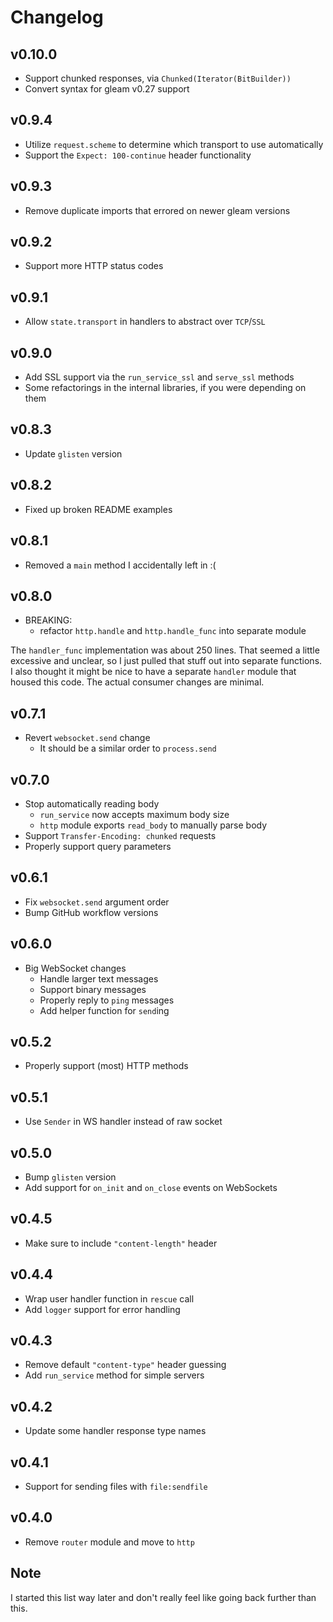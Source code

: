 # Changelog

## v0.10.0

- Support chunked responses, via `Chunked(Iterator(BitBuilder))`
- Convert syntax for gleam v0.27 support

## v0.9.4

- Utilize `request.scheme` to determine which transport to use automatically
- Support the `Expect: 100-continue` header functionality

## v0.9.3

- Remove duplicate imports that errored on newer gleam versions

## v0.9.2

- Support more HTTP status codes

## v0.9.1

- Allow `state.transport` in handlers to abstract over `TCP`/`SSL`

## v0.9.0

- Add SSL support via the `run_service_ssl` and `serve_ssl` methods
- Some refactorings in the internal libraries, if you were depending on them

## v0.8.3

- Update `glisten` version

## v0.8.2

- Fixed up broken README examples

## v0.8.1

- Removed a `main` method I accidentally left in :(

## v0.8.0

- BREAKING:
  - refactor `http.handle` and `http.handle_func` into separate module

The `handler_func` implementation was about 250 lines. That seemed a little
excessive and unclear, so I just pulled that stuff out into separate functions.
I also thought it might be nice to have a separate `handler` module that housed
this code. The actual consumer changes are minimal.

## v0.7.1

- Revert `websocket.send` change
  - It should be a similar order to `process.send`

## v0.7.0

- Stop automatically reading body
  - `run_service` now accepts maximum body size
  - `http` module exports `read_body` to manually parse body
- Support `Transfer-Encoding: chunked` requests
- Properly support query parameters

## v0.6.1

- Fix `websocket.send` argument order
- Bump GitHub workflow versions

## v0.6.0

- Big WebSocket changes
  - Handle larger text messages
  - Support binary messages
  - Properly reply to `ping` messages
  - Add helper function for `send`ing

## v0.5.2

- Properly support (most) HTTP methods

## v0.5.1

- Use `Sender` in WS handler instead of raw socket

## v0.5.0

- Bump `glisten` version
- Add support for `on_init` and `on_close` events on WebSockets

## v0.4.5

- Make sure to include `"content-length"` header

## v0.4.4

- Wrap user handler function in `rescue` call
- Add `logger` support for error handling

## v0.4.3

- Remove default `"content-type"` header guessing
- Add `run_service` method for simple servers

## v0.4.2

- Update some handler response type names

## v0.4.1

- Support for sending files with `file:sendfile`

## v0.4.0

- Remove `router` module and move to `http`

## Note

I started this list way later and don't really feel like going back further
than this.
